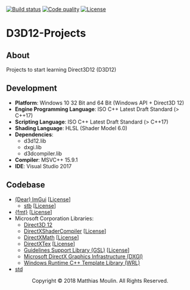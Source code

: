 [![Build status][s1]][av] [![Code quality][s2]][co]  [![License][s3]][li]

[s1]: https://ci.appveyor.com/api/projects/status/stw3qo176xi42v5r?svg=true
[s2]: https://api.codacy.com/project/badge/Grade/377d3777301f4bc09d1626de1c96ec8d
[s3]: https://img.shields.io/badge/licence-GPL%203.0-blue.svg

[av]: https://ci.appveyor.com/project/matt77hias/d3d12-projects
[co]: https://www.codacy.com/app/matt77hias/D3D12-Projects?utm_source=github.com&amp;utm_medium=referral&amp;utm_content=matt77hias/D3D12-Projects&amp;utm_campaign=Badge_Grade
[li]: https://raw.githubusercontent.com/matt77hias/D3D12-Projects/master/LICENSE.txt

# D3D12-Projects

## About
Projects to start learning Direct3D12 (D3D12)

## Development
* **Platform**: Windows 10 32 Bit and 64 Bit (Windows API + Direct3D 12)
* **Engine Programming Language**: ISO C++ Latest Draft Standard (> C++17)
* **Scripting Language**: ISO C++ Latest Draft Standard (> C++17)
* **Shading Language**: HLSL (Shader Model 6.0)
* **Dependencies**:
  * d3d12.lib
  * dxgi.lib
  * d3dcompiler.lib
* **Compiler**: MSVC++ 15.9.1
* **IDE**: Visual Studio 2017

## Codebase
* [(Dear) ImGui](https://github.com/ocornut/imgui) [[License](https://github.com/ocornut/imgui/blob/master/LICENSE.txt)]
  * [stb](https://github.com/nothings/stb) [[License](https://creativecommons.org/share-your-work/public-domain/cc0/)]
* [{fmt}](https://github.com/fmtlib/fmt) [[License](https://github.com/fmtlib/fmt/blob/master/LICENSE.rst)]
* Microsoft Corporation Libraries:
  * [Direct3D 12](https://docs.microsoft.com/nl-be/windows/desktop/direct3d12/direct3d-12-graphics)
  * [DirectXShaderCompiler](https://github.com/Microsoft/DirectXShaderCompiler) [[License](https://github.com/Microsoft/DirectXShaderCompiler/blob/master/LICENSE.TXT)]
  * [DirectXMath](https://github.com/Microsoft/DirectXMath) [[License](https://github.com/Microsoft/DirectXMath/blob/master/LICENSE)]
  * [DirectXTex](https://github.com/Microsoft/DirectXTex) [[License](https://github.com/Microsoft/DirectXTex/blob/master/LICENSE)]
  * [Guidelines Support Library (GSL)](https://github.com/Microsoft/GSL) [[License](https://github.com/Microsoft/GSL/blob/master/LICENSE)]
  * [Microsoft DirectX Graphics Infrastructure (DXGI)](https://docs.microsoft.com/en-us/windows/desktop/direct3ddxgi/d3d10-graphics-programming-guide-dxgi)
  * [Windows Runtime C++ Template Library (WRL)](https://docs.microsoft.com/nl-be/cpp/windows/windows-runtime-cpp-template-library-wrl?view=vs-2017)
* [std](https://en.cppreference.com/w/cpp/header)

<p align="center">Copyright © 2018 Matthias Moulin. All Rights Reserved.</p>
